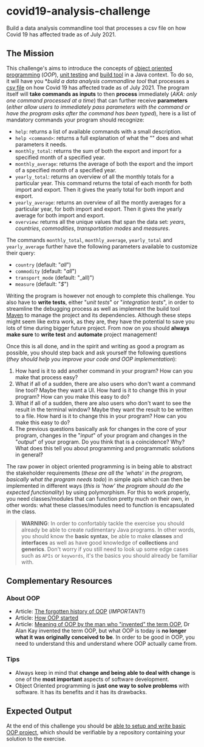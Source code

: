 # covid19-analysis-challenge
Build a data analysis commandline tool that processes a csv file on how Covid 19 has affected trade as of July 2021.

## The Mission

This challenge's aims to introduce the concepts of [object oriented programming](https://en.m.wikipedia.org/wiki/Object-oriented_programming) (_OOP_), [unit testing](https://en.m.wikipedia.org/wiki/Unit_testing) and [build tool](https://www.techopedia.com/definition/16359/build-tool) in a Java context. To do so, it will have you **build a data analysis commandline tool* that processes a [csv file](./assets/covid_and_trade.csv) on how Covid 19 has affected trade as of July 2021. The program itself will **take commands as inputs** to then **process** immediately (_AKA: only one command processed at a time_) that can further receive **parameters** (_either allow users to immediately pass parameters with the command or have the program asks after the command has been typed_), here is a list of mandatory commands your program should recognize:

- `help`: returns a list of available commands with a small description.
- `help <command>`: returns a full explanation of what the "_<command>_" does and what parameters it needs.
- `monthly_total`: returns the sum of both the export and import for a specified month of a specified year.
- `monthly_average`: returns the average of both the export and the import of a specified month of a specified year.
- `yearly_total`: returns an overview of all the monthly totals for a particular year. This command returns the total of each month for both import and export. Then it gives the yearly total for both import and export.
- `yearly_average`: returns an overview of all the montly averages for a particular year, for both import and export. Then it gives the yearly average for both import and export.
- `overview`: returns all the unique values that span the data set: _years_, _countries_, _commodities_, _transportation_ _modes_ and _measures_.

The commands `monthly_total`, `monthly_average`, `yearly_total` and `yearly_average` further have the following parameters available to customize their query:

- `country` (default: "_all_")
- `commodity` (default: "_all_")
- `transport_mode` (default: "_all)")
- `measure` (default: "_$_")

Writing the program is however not enough to complete this challenge. You also have to **write tests**, either "_unit tests_" or "_integration tests_", in order to streamline the debugging process as well as implement the build tool [Maven](https://maven.apache.org/) to manage the project and its dependencies. Although these steps might seem like extra work, as they are, they have the potential to save you lots of time during bigger future project. From now on you should **always make sure** to **write test** and **automate** project management!

Once this is all done, and in the spirit and writing as good a program as possible, you should step back and ask yourself the following questions (_they should help you improve your code and OOP implementation_):

1. How hard is it to add another command in your program? How can you make that process easy?
2. What if all of a sudden, there are also users who don't want a command line tool? Maybe they want a UI. How hard is it to change this in your program? How can you make this easy to do?
3. What if all of a sudden, there are also users who don't want to see the result in the terminal window? Maybe they want the result to be written to a file. How hard is it to change this in your program? How can you make this easy to do?
4. The previous questions basically ask for changes in the core of your program, changes in the "_input_" of your program and changes in the "_output_" of your program. Do you think that is a coincidence? Why? What does this tell you about programming and programmatic solutions in general?

The raw power in object oriented programming is in being able to abstract the stakeholder requirements (_these are all the 'whats' in the program, basically what the program needs todo_) in simple apis which can then be implemented in different ways (_this is 'how' the program should do the expected functionality_) by using polymorphism. For this to work properly, you need classes/modules that can function pretty much on their own, in other words: what these classes/modules need to function is encapsulated in the class.

> **WARNING**: In order to confortably tackle the exercise you should already be able to create rudimentary Java programs. In other words, you should know the **basic syntax**, be able to make **classes** and **interfaces** as well as have good knowledge of **collections** and **generics**. Don't worry if you still need to look up some edge cases such as `APIs` or `keywords`, it's the basics you should already be familiar with.

## Complementary Resources

### About OOP

- Article: [The forgotten history of OOP](https://medium.com/javascript-scene/the-forgotten-history-of-oop-88d71b9b2d9f) (_IMPORTANT!_)
- Article: [How OOP started](http://kristennygaard.org/FORSKNINGSDOK_MAPPE/F_OO_start.html)
- Article: [Meaning of OOP by the man who "invented" the term OOP](https://userpage.fu-berlin.de/~ram/pub/pub_jf47ht81Ht/doc_kay_oop_de), Dr Alan Kay invented the term OOP, but what OOP is today is **no longer what it was originally conceived to be**. In order to be good in OOP, you need to understand this and understand where OOP actually came from.

### Tips

- Always keep in mind that **change and being able to deal with change** is one of the **most important** aspects of software development.
- Object Oriented programming is **just one way to solve problems** with software. It has its benefits and it has its drawbacks.

## Expected Output

At the end of this challenge you should be [able to setup and write basic OOP project](./evaluation.md), which should be verifiable by a repository containing your solution to the exercise.
